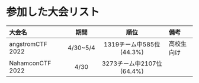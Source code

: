 # 参加した大会リスト
|大会名|期間|順位|備考|
|:---|:---:|:---:|:---|
|angstromCTF 2022|4/30~5/4|1319チーム中585位(44.3%)|高校生向け|
|NahamconCTF 2022|4/30|3273チーム中2107位(64.4%)||
